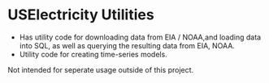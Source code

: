 # USElectricity Utilities

- Has utility code for downloading data from EIA / NOAA,and loading data into SQL, as well as querying the resulting data from EIA, NOAA.
- Utility code for creating time-series models.

Not intended for seperate usage outside of this project.
